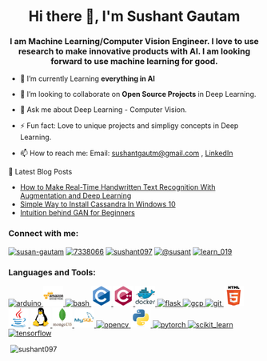 

<!--
**sushant097/sushant097** is a ✨ _special_ ✨ repository because its `README.md` (this file) appears on your GitHub profile.

Here are some ideas to get you started:

- 🔭 I’m currently working on ...
- 🌱 I’m currently learning ...
- 👯 I’m looking to collaborate on ...
- 🤔 I’m looking for help with ...
- 💬 Ask me about ...
- 📫 How to reach me: ...
- 😄 Pronouns: ...
- ⚡ Fun fact: ...
-->


<h1 align="center">Hi there 👋, I'm Sushant Gautam</h1>
<h3 align="center">I am Machine Learning/Computer Vision Engineer. I love to use research to make innovative products with AI. I am looking forward to use machine learning for good.</h3>

- 🌱 I’m currently Learning **everything in AI**

- 👯 I’m looking to collaborate on **Open Source Projects** in Deep Learning.
- 💬 Ask me about Deep Learning - Computer Vision.
- ⚡ Fun fact: Love to unique projects and simpligy concepts in Deep Learning.
- 📫 How to reach me: Email: sushantgautm@gmail.com , <a href url="https://www.linkedin.com/in/susan-gautam/">LinkedIn</a>


📕 Latest Blog Posts
- <a href url="https://medium.com/swlh/learn-and-use-handwritten-line-text-recognition-using-deep-learning-with-tensorflow-b661434b5e3b">How to Make Real-Time Handwritten Text Recognition With Augmentation and Deep Learning</a>
- <a href url="https://susant.medium.com/simple-way-to-install-cassandra-in-windows-10-6497e93989e6">Simple Way to Install Cassandra In Windows 10</a>
- <a href url="https://susant.medium.com/intuition-behind-gan-for-beginners-bb4da5c54480">Intuition behind GAN for Beginners</a>

<h3 align="left">Connect with me:</h3>
<p align="left">
<a href="https://linkedin.com/in/susan-gautam" target="blank"><img align="center" src="https://cdn.jsdelivr.net/npm/simple-icons@3.0.1/icons/linkedin.svg" alt="susan-gautam" height="30" width="40" /></a>
<a href="https://stackoverflow.com/users/7338066" target="blank"><img align="center" src="https://cdn.jsdelivr.net/npm/simple-icons@3.0.1/icons/stackoverflow.svg" alt="7338066" height="30" width="40" /></a>
<a href="https://kaggle.com/sushant097" target="blank"><img align="center" src="https://cdn.jsdelivr.net/npm/simple-icons@3.0.1/icons/kaggle.svg" alt="sushant097" height="30" width="40" /></a>
<a href="https://medium.com/@susant" target="blank"><img align="center" src="https://cdn.jsdelivr.net/npm/simple-icons@3.0.1/icons/medium.svg" alt="@susant" height="30" width="40" /></a>
<a href="https://www.leetcode.com/learn_019" target="blank"><img align="center" src="https://cdn.jsdelivr.net/npm/simple-icons@3.0.1/icons/leetcode.svg" alt="learn_019" height="30" width="40" /></a>
</p>

<h3 align="left">Languages and Tools:</h3>
<p align="left"> <a href="https://www.arduino.cc/" target="_blank"> <img src="https://cdn.worldvectorlogo.com/logos/arduino-1.svg" alt="arduino" width="40" height="40"/> </a> <a href="https://aws.amazon.com" target="_blank"> <img src="https://raw.githubusercontent.com/devicons/devicon/master/icons/amazonwebservices/amazonwebservices-original-wordmark.svg" alt="aws" width="40" height="40"/> </a> <a href="https://www.gnu.org/software/bash/" target="_blank"> <img src="https://www.vectorlogo.zone/logos/gnu_bash/gnu_bash-icon.svg" alt="bash" width="40" height="40"/> </a> <a href="https://www.cprogramming.com/" target="_blank"> <img src="https://raw.githubusercontent.com/devicons/devicon/master/icons/c/c-original.svg" alt="c" width="40" height="40"/> </a> <a href="https://www.w3schools.com/cpp/" target="_blank"> <img src="https://raw.githubusercontent.com/devicons/devicon/master/icons/cplusplus/cplusplus-original.svg" alt="cplusplus" width="40" height="40"/> </a> <a href="https://www.docker.com/" target="_blank"> <img src="https://raw.githubusercontent.com/devicons/devicon/master/icons/docker/docker-original-wordmark.svg" alt="docker" width="40" height="40"/> </a> <a href="https://flask.palletsprojects.com/" target="_blank"> <img src="https://www.vectorlogo.zone/logos/pocoo_flask/pocoo_flask-icon.svg" alt="flask" width="40" height="40"/> </a> <a href="https://cloud.google.com" target="_blank"> <img src="https://www.vectorlogo.zone/logos/google_cloud/google_cloud-icon.svg" alt="gcp" width="40" height="40"/> </a> <a href="https://git-scm.com/" target="_blank"> <img src="https://www.vectorlogo.zone/logos/git-scm/git-scm-icon.svg" alt="git" width="40" height="40"/> </a> <a href="https://www.w3.org/html/" target="_blank"> <img src="https://raw.githubusercontent.com/devicons/devicon/master/icons/html5/html5-original-wordmark.svg" alt="html5" width="40" height="40"/> </a> <a href="https://www.java.com" target="_blank"> <img src="https://raw.githubusercontent.com/devicons/devicon/master/icons/java/java-original.svg" alt="java" width="40" height="40"/> </a> <a href="https://www.linux.org/" target="_blank"> <img src="https://raw.githubusercontent.com/devicons/devicon/master/icons/linux/linux-original.svg" alt="linux" width="40" height="40"/> </a> <a href="https://www.mongodb.com/" target="_blank"> <img src="https://raw.githubusercontent.com/devicons/devicon/master/icons/mongodb/mongodb-original-wordmark.svg" alt="mongodb" width="40" height="40"/> </a> <a href="https://www.mysql.com/" target="_blank"> <img src="https://raw.githubusercontent.com/devicons/devicon/master/icons/mysql/mysql-original-wordmark.svg" alt="mysql" width="40" height="40"/> </a> <a href="https://opencv.org/" target="_blank"> <img src="https://www.vectorlogo.zone/logos/opencv/opencv-icon.svg" alt="opencv" width="40" height="40"/> </a> <a href="https://www.python.org" target="_blank"> <img src="https://raw.githubusercontent.com/devicons/devicon/master/icons/python/python-original.svg" alt="python" width="40" height="40"/> </a> <a href="https://pytorch.org/" target="_blank"> <img src="https://www.vectorlogo.zone/logos/pytorch/pytorch-icon.svg" alt="pytorch" width="40" height="40"/> </a> <a href="https://scikit-learn.org/" target="_blank"> <img src="https://upload.wikimedia.org/wikipedia/commons/0/05/Scikit_learn_logo_small.svg" alt="scikit_learn" width="40" height="40"/> </a> <a href="https://www.tensorflow.org" target="_blank"> <img src="https://www.vectorlogo.zone/logos/tensorflow/tensorflow-icon.svg" alt="tensorflow" width="40" height="40"/> </a> </p>

<p>&nbsp;<img align="center" src="https://github-readme-stats.vercel.app/api?username=sushant097&show_icons=true&locale=en" alt="sushant097" /></p>
